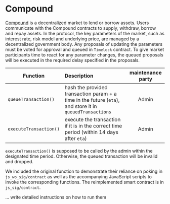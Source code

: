 # Compound
[Compound](https://compound.finance/documents/Compound.Whitepaper.pdf) is a decentralized market to lend or borrow assets. Users communicate with the Compound contracts to supply, withdraw, borrow and repay assets. In the protocol, the key parameters of the market, such as interest rate, risk model and underlying price, are managed by a decentralized government body. Any proposals of updating the parameters must be voted for approval and queued in `Timelock` contract. To give market participants time to react for any parameter changes, the queued proposals will be executed in the required delay specified in the proposals.


| Function        | Description    | maintenance party|
| ---------- |:------------|:------------:|
| `queueTransaction()`      | hash the provided transaction param + a time in the future (`eta`), and store it in `queuedTransactions` |  Admin |
| `executeTransaction()`        | execute the transaction if it is in the correct time period (within 14 days after `eta`) | Admin |

`executeTransaction()` is supposed to be called by the admin within the designated time period. Otherwise, the queued transaction will be invalid and dropped.

We included the original function to demonstrate their reliance on poking in `js_wo_sig/contract` as well as the accompanying JavaScript scripts to invoke the corresponding functions. The reimplemented smart contract is in `js_sig/contract`.

... write detailed instructions on how to run them
